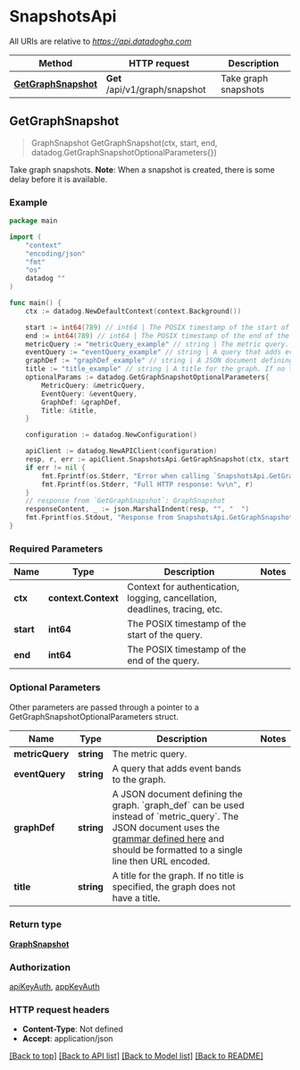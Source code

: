 # SnapshotsApi

All URIs are relative to *https://api.datadoghq.com*

Method | HTTP request | Description
------ | ------------ | ------------
[**GetGraphSnapshot**](SnapshotsApi.md#GetGraphSnapshot) | **Get** /api/v1/graph/snapshot | Take graph snapshots



## GetGraphSnapshot

> GraphSnapshot GetGraphSnapshot(ctx, start, end, datadog.GetGraphSnapshotOptionalParameters{})

Take graph snapshots.
**Note**: When a snapshot is created, there is some delay before it is available.

### Example

```go
package main

import (
    "context"
    "encoding/json"
    "fmt"
    "os"
    datadog ""
)

func main() {
    ctx := datadog.NewDefaultContext(context.Background())

    start := int64(789) // int64 | The POSIX timestamp of the start of the query.
    end := int64(789) // int64 | The POSIX timestamp of the end of the query.
    metricQuery := "metricQuery_example" // string | The metric query. (optional)
    eventQuery := "eventQuery_example" // string | A query that adds event bands to the graph. (optional)
    graphDef := "graphDef_example" // string | A JSON document defining the graph. `graph_def` can be used instead of `metric_query`. The JSON document uses the [grammar defined here](https://docs.datadoghq.com/graphing/graphing_json/#grammar) and should be formatted to a single line then URL encoded. (optional)
    title := "title_example" // string | A title for the graph. If no title is specified, the graph does not have a title. (optional)
    optionalParams := datadog.GetGraphSnapshotOptionalParameters{
        MetricQuery: &metricQuery,
        EventQuery: &eventQuery,
        GraphDef: &graphDef,
        Title: &title,
    }

    configuration := datadog.NewConfiguration()

    apiClient := datadog.NewAPIClient(configuration)
    resp, r, err := apiClient.SnapshotsApi.GetGraphSnapshot(ctx, start, end, optionalParams)
    if err != nil {
        fmt.Fprintf(os.Stderr, "Error when calling `SnapshotsApi.GetGraphSnapshot`: %v\n", err)
        fmt.Fprintf(os.Stderr, "Full HTTP response: %v\n", r)
    }
    // response from `GetGraphSnapshot`: GraphSnapshot
    responseContent, _ := json.MarshalIndent(resp, "", "  ")
    fmt.Fprintf(os.Stdout, "Response from SnapshotsApi.GetGraphSnapshot:\n%s\n", responseContent)
}
```

### Required Parameters


Name | Type | Description  | Notes
---- | ---- | ------------ | ------
**ctx** | **context.Context** | Context for authentication, logging, cancellation, deadlines, tracing, etc. |
**start** | **int64** | The POSIX timestamp of the start of the query. |  |
**end** | **int64** | The POSIX timestamp of the end of the query. | 


### Optional Parameters


Other parameters are passed through a pointer to a GetGraphSnapshotOptionalParameters struct.


Name | Type | Description  | Notes
---- | ---- | ------------ | ------
**metricQuery** | **string** | The metric query. | 
**eventQuery** | **string** | A query that adds event bands to the graph. | 
**graphDef** | **string** | A JSON document defining the graph. &#x60;graph_def&#x60; can be used instead of &#x60;metric_query&#x60;. The JSON document uses the [grammar defined here](https://docs.datadoghq.com/graphing/graphing_json/#grammar) and should be formatted to a single line then URL encoded. | 
**title** | **string** | A title for the graph. If no title is specified, the graph does not have a title. | 

### Return type

[**GraphSnapshot**](GraphSnapshot.md)

### Authorization

[apiKeyAuth](../README.md#apiKeyAuth), [appKeyAuth](../README.md#appKeyAuth)

### HTTP request headers

- **Content-Type**: Not defined
- **Accept**: application/json

[[Back to top]](#) [[Back to API list]](../README.md#documentation-for-api-endpoints)
[[Back to Model list]](../README.md#documentation-for-models)
[[Back to README]](../README.md)

